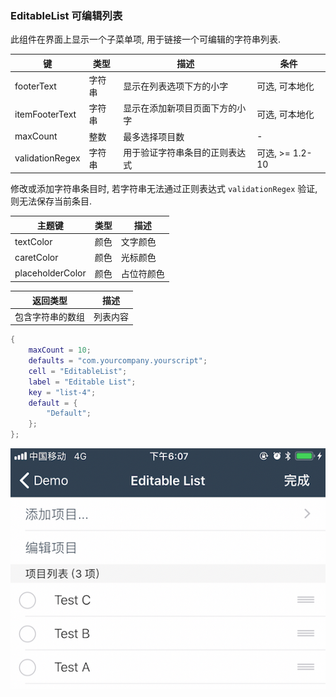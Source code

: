 ### EditableList 可编辑列表


此组件在界面上显示一个子菜单项, 用于链接一个可编辑的字符串列表. 


|   键   |   类型   |   描述   |   条件   |
|--------|----------|----------|----------|
|footerText|字符串|显示在列表选项下方的小字|可选, 可本地化|
|itemFooterText|字符串|显示在添加新项目页面下方的小字|可选, 可本地化|
|maxCount|整数|最多选择项目数|\-|
|validationRegex|字符串|用于验证字符串条目的正则表达式|可选, \>= 1.2-10|


修改或添加字符串条目时, 若字符串无法通过正则表达式 `validationRegex` 验证, 则无法保存当前条目.


|  主题键  |  类型  |  描述  |
|--------|------|------|
|textColor|颜色|文字颜色|
|caretColor|颜色|光标颜色|
|placeholderColor|颜色|占位符颜色|


|   返回类型   |   描述   |
|--------------|----------|
|包含字符串的数组|列表内容|


```lua
{
    maxCount = 10;
    defaults = "com.yourcompany.yourscript";
    cell = "EditableList";
    label = "Editable List";
    key = "list-4";
    default = {
        "Default";
    };
};
```


![QQ20171016-180741.png-157.3kB](EditableList/QQ20171016-180741.png)

